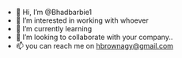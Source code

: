 - 👋 Hi, I’m @Bhadbarbie1
- 👀 I’m interested in working with whoever 
- 🌱 I’m currently learning 
- 💞️ I’m looking to collaborate  with your company..
- 📫 you can reach me on hbrownagy@gmail.com

<!---
Bhadbarbie1/Bhadbarbie1 is a ✨ special ✨ repository because its `README.md` (this file) appears on your GitHub profile.
You can click the Preview link to take a look at your changes.
--->
